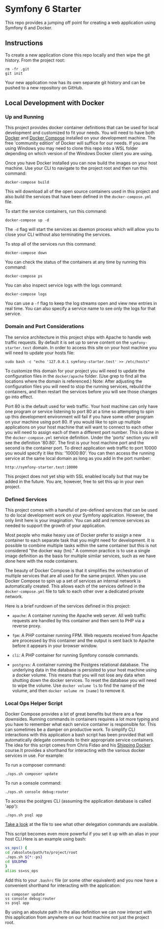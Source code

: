 # Symfony 6 Starter

This repo provides a jumping off point for creating a web application using Symfony 6 and Docker.

## Instructions

To create a new application clone this repo locally and then wipe the git history. From the project root:

```
rm -fr .git
git init
```

Your new application now has its own separate git history and can be pushed to a new repository on GitHub.

## Local Development with Docker

### Up and Running

This project provides docker container definitions that can be used for local development and customized to fit your needs. You will need to have both [Docker](https://hub.docker.com/editions/community/docker-ce-desktop-windows/) and [Docker Compose](https://docs.docker.com/compose/install/) installed on your development machine. The free 'community edition' of Docker will suffice for our needs. If you are using Windows you may need to clone this repo into a WSL folder depending on which version of the Windows Docker client you are using.

Once you have Docker installed you can now build the images on your host machine. Use your CLI to navigate to the project root and then run this command:

```
docker-compose build
```

This will download all of the open source containers used in this project and also build the services that have been defined in the `docker-compose.yml` file.

To start the service containers, run this command:

```
docker-compose up -d
```

The `-d` flag will start the services as daemon process which will allow you to close your CLI without also terminating the services.

To stop all of the services run this command:

```
docker-compose down
```

You can check the status of the containers at any time by running this command:

```
docker-compose ps
```

You can also inspect service logs with the logs command:

```
docker-compose logs
```

You can use a `-f` flag to keep the log streams open and view new entries in real time. You can also specify a service name to see only the logs for that service.

### Domain and Port Considerations

The service architecture in this project ships with Apache to handle web traffic requests. By default it is set up to serve content on the `symfony-starter.test` domain. In order to access this site on your host machine you will need to update your hosts file:

```
sudo bash -c "echo '127.0.0.1 symfony-starter.test' >> /etc/hosts"
```

To customize this domain for your project you will need to update the configuration files in the `docker/apache` folder. (Use grep to find all the locations where the domain is referenced.) Note: After adjusting the configuration files you will need to stop the running services, rebuild the containers, and then restart the services before you will see those changes go into effect.

Port 80 is the default used for web traffic. Your host machine can only have one program or service listening to port 80 at a time so attempting to spin up this development environment will fail if you have some other program on your machine using port 80. If you would like to spin up multiple applications on your host machine that will want to connect to each other you will need to assign each of them a different port number. This is done in the `docker-compose.yml` service definition. Under the 'ports' section you will see the definition '80:80'. The first is your host machine port and the second is the container port. To direct application web traffic to port 10000 you would specify it like this: '10000:80'. You can then access the running service at the same local domain as long as you add in the port number:

```
http://symfony-starter.test:10000
```

This project does not yet ship with SSL enabled locally but that may be added in the future. You are, however, free to set this up in your own project.

### Defined Services

This project comes with a handful of pre-defined services that can be used to do local development work on your Symfony application. However, the only limit here is your imagination. You can add and remove services as needed to support the growth of your application.

Most people who make heavy use of Docker prefer to assign a new container to each separate task that you might need for development. It is possible to combine multiple tasks within the same container but this is not considered "the docker way (tm)." A common practice is to use a single image definition as the basis for multiple similar services, such as we have done here with the node containers.

The beauty of Docker Compose is that it simplifies the orchestration of multiple services that are all used for the same project. When you use Docker Compose to spin up a set of services an internal network is automatically created. This allows each of the services defined in the `docker-compose.yml` file to talk to each other over a dedicated private network.

Here is a brief rundown of the services defined in this project:

- `apache`: A container running the Apache web server. All web traffic requests are handled by this container and then sent to PHP via a reverse proxy.

- `fpm`: A PHP container running FPM. Web requests received from Apache are processed by this container and the output is sent back to Apache before it appears in your browser window.

- `cli`: A PHP container for running Symfony console commands.

- `postgres`: A container running the Postgres relational database. The underlying data in the database is persisted to your host machine using a docker volume. This means that you will not lose any data when shutting down the docker services. To reset the database you will need to wipe the volume. Use `docker volume ls` to find the name of the volume, and then `docker volume rm [name]` to remove it.

### Local Ops Helper Script

Docker Compose provides a lot of great benefits but there are a few downsides. Running commands in containers requires a lot more typing and you have to remember what each service container is responsible for. This can sometimes be a damper on productive work. To simplify CLI interactions with this application a bash script has been provided that will automatically delegate commands to their appropriate service containers. The idea for this script comes from Chris Fidao and his [Shipping Docker](https://serversforhackers.com/shipping-docker) course.It provides a shorthand for interacting with the various docker services in use. For example:

To run a composer command:

```
./ops.sh composer update
```

To run a console command:

```
./ops.sh console debug:router
```

To access the postgres CLI (assuming the application database is called 'app'):

```
./ops.sh psql app
```

[Take a look](ops.sh) at the file to see what other delegation commands are available.

This script becomes even more powerful if you set it up with an alias in your host CLI.Here is an example using bash:

```bash
ss_ops() {
cd /absolute/path/to/project/root
./ops.sh ${*:-ps}
cd $OLDPWD
}
alias ss=ss_ops
```

Add this to your `.bashrc` file (or some other equivalent) and you now have a convenient shorthand for interacting with the application:

```
ss composer update
ss console debug:router
ss psql app
```

By using an absolute path in the alias definition we can now interact with this application from anywhere on our host machine not just the project root.
